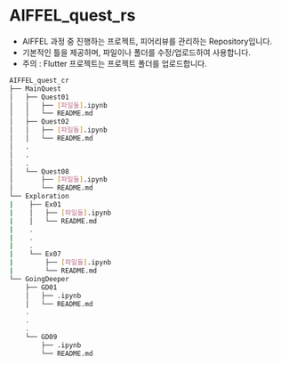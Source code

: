 # AIFFEL_quest_rs
- AIFFEL 과정 중 진행하는 프로젝트, 피어리뷰를 관리하는 Repository입니다.
- 기본적인 틀을 제공하며, 파일이나 폴더를 수정/업로드하여 사용합니다.
- 주의 : Flutter 프로젝트는 프로젝트 폴더를 업로드합니다.

```bash
AIFFEL_quest_cr
├── MainQuest
│   ├── Quest01
│   │   ├── [파일들].ipynb
│   │   └── README.md
│   ├── Quest02
│   │   ├── [파일들].ipynb
│   │   └── README.md
│   .
│   .
│   .
│   └── Quest08
│       ├── [파일들].ipynb
│       └── README.md
└── Exploration
|    ├── Ex01
|    │   ├── [파일들].ipynb
|    │   └── README.md
|    .
|    .
|    .
|    └── Ex07
|        ├── [파일들].ipynb
|        └── README.md
└── GoingDeeper
    ├── GD01
    │   ├── .ipynb
    │   └── README.md
    .
    .
    .
    └── GD09
        ├── .ipynb
        └── README.md

```
